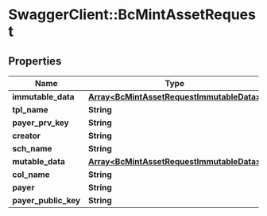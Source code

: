 # SwaggerClient::BcMintAssetRequest

## Properties
Name | Type | Description | Notes
------------ | ------------- | ------------- | -------------
**immutable_data** | [**Array&lt;BcMintAssetRequestImmutableData&gt;**](BcMintAssetRequestImmutableData.md) |  | [optional] 
**tpl_name** | **String** |  | [optional] 
**payer_prv_key** | **String** |  | 
**creator** | **String** |  | 
**sch_name** | **String** |  | [optional] 
**mutable_data** | [**Array&lt;BcMintAssetRequestImmutableData&gt;**](BcMintAssetRequestImmutableData.md) |  | [optional] 
**col_name** | **String** |  | [optional] 
**payer** | **String** |  | 
**payer_public_key** | **String** |  | 



